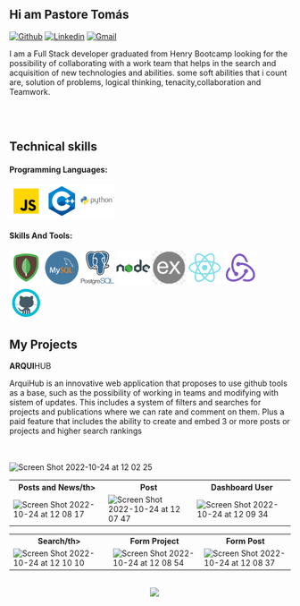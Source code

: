 ## Hi am Pastore Tomás 
<bl>
 
 [![Github](https://img.shields.io/badge/-Github-000?style=flat&logo=Github&logoColor=white)](https://github.com/Jvmpers)
[![Linkedin](https://img.shields.io/badge/-LinkedIn-blue?style=flat&logo=Linkedin&logoColor=white)](https://www.linkedin.com/in/tomas-federico-pastore/)
[![Gmail](https://img.shields.io/badge/-Gmail-c14438?style=flat&logo=Gmail&logoColor=white)](mailto:tomaspastore200111@gmail.com)
<br>
<p>I am a Full Stack developer graduated from Henry Bootcamp looking for the possibility of collaborating with a work team that helps in the search and acquisition of new technologies and abilities. some soft abilities that i count are, solution of problems, logical thinking, tenacity,collaboration and Teamwork.<p>
<br>

<br>
	
## Technical skills
<bl>
	
<h4>Programming Languages: </h4>
<p align="left">
  <img style="margin: auto;" src="https://raw.githubusercontent.com/sachinverma53121/sachinverma53121/master/icons/js.png" alt=javascript width="60" height="60"/>
<img style="margin: auto;" src="https://raw.githubusercontent.com/sachinverma53121/sachinverma53121/master/icons/cpp.png" alt=cplusplus width="60" height="60"/>
 <img style="margin: auto;" src="https://raw.githubusercontent.com/sachinverma53121/sachinverma53121/master/icons/python.png" alt=python width="60" height="60"/>
	</p>
<h4>Skills And Tools: </h4>
	<bl>
<p align="left">

<img style="margin: auto;" src="https://raw.githubusercontent.com/sachinverma53121/sachinverma53121/master/icons/mongo.png" alt=mongodb width="60" height="60"/> 
	<img style="margin: auto;" src="https://raw.githubusercontent.com/sachinverma53121/sachinverma53121/master/icons/mysql.png" alt=mysql width="60" height="60"/> 
	<img style="margin: auto;" src="https://raw.githubusercontent.com/sachinverma53121/sachinverma53121/master/icons/psql.png" alt=postgresql width="60" height="60"/> 
 <img style="margin: auto;" src="https://raw.githubusercontent.com/sachinverma53121/sachinverma53121/master/icons/node.png" alt=nodejs width="60" height="60"/>
  <img style="margin: auto;" src="https://raw.githubusercontent.com/sachinverma53121/sachinverma53121/master/icons/express.png" alt=express width="60" height="60"/>
	<img style="margin: auto;" src="https://raw.githubusercontent.com/sachinverma53121/sachinverma53121/master/icons/react.png" alt=react width="60" height="60"/> 
  <img style="margin: auto;" src="https://raw.githubusercontent.com/sachinverma53121/sachinverma53121/master/icons/redux.png" alt=redux width="60" height="60"/> 
 <img style="margin: auto;" src="https://raw.githubusercontent.com/sachinverma53121/sachinverma53121/master/icons/github.png" alt=github width="60" height="60"/>

</p>
		
## My Projects
<bl>
	
<p> <b>ARQUI</b>HUB</p>
<p>ArquiHub is an innovative web application that proposes to use github tools as a base, such as the possibility of working in teams and modifying with sistem of updates. This includes a system of filters and searches for projects and publications where we can rate and comment on them. Plus a paid feature that includes the ability to create and embed 3 or more posts or projects and higher search rankings
 <p>
<br>
<br>
<img width="1283" alt="Screen Shot 2022-10-24 at 12 02 25" src="https://user-images.githubusercontent.com/100241036/197879196-b1eb2a88-4ead-4a19-8bbd-230edcb415f6.png">


<br>
 
 <bl>
  <table style="width:100%; table-layout:fixed">
  <tr>
    <th>Posts and News/th>
    <th>Post</th>
    <th>Dashboard User</th>
  </tr>
  <tr>
    <td>
			<img alt="Screen Shot 2022-10-24 at 12 08 17" src="https://user-images.githubusercontent.com/100241036/197879324-a23400ee-e772-49eb-9ee7-d790a1737576.png">
	</td>
    <td>
<img alt="Screen Shot 2022-10-24 at 12 07 47" src="https://user-images.githubusercontent.com/100241036/197879348-782e427b-90a2-4199-be0a-35dd9f5a3e71.png">
   </td>
    <td>
<img  alt="Screen Shot 2022-10-24 at 12 09 34" src="https://user-images.githubusercontent.com/100241036/197879439-71204fa1-5561-4bfe-819f-21d2bb0f1882.png">
   </td>
  </tr>
</table>
    <table style="width:100%; table-layout:fixed">
  <tr>
    <th>Search/th>
    <th>Form Project</th>
    <th>Form Post</th>
  </tr>
  <tr>
    <td>
     
<img alt="Screen Shot 2022-10-24 at 12 10 10" src="https://user-images.githubusercontent.com/100241036/197879463-2f750757-d822-4505-827c-9635abf98f05.png">
</td>
    <td>
     <img alt="Screen Shot 2022-10-24 at 12 08 54" src="https://user-images.githubusercontent.com/100241036/197879395-6dd35e1c-a244-4430-bcda-da8d90ef69bb.png">
 
</td>
    <td>
      <img  alt="Screen Shot 2022-10-24 at 12 08 37" src="https://user-images.githubusercontent.com/100241036/197879369-ec059f10-e9a2-4d85-b726-b74b613a0d4f.png">

</td>
  </tr>
</table>





<br>
	<img  width="50%" align="right" src="https://github-readme-stats.vercel.app/api?username=Jvmpers&show_icons=true&hide_border=true" />

